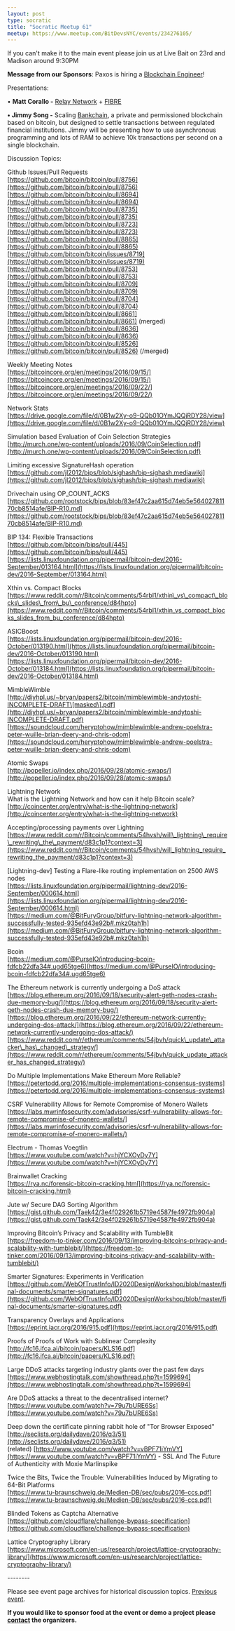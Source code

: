```yaml
---
layout: post
type: socratic
title: "Socratic Meetup 61"
meetup: https://www.meetup.com/BitDevsNYC/events/234276105/
---
```


If you can't make it to the main event please join us at Live Bait on 23rd and Madison around 9:30PM

**Message from our Sponsors**: Paxos is hiring a [Blockchain Engineer](https://www.paxos.com/careers-list/blockchain-engineer)!

Presentations:

• **Matt Corallo -** [Relay Network](http://bitcoinrelaynetwork.org/) + [FIBRE](http://bitcoinfibre.org/)

**• Jimmy Song -** Scaling [Bankchain](https://www.paxos.com/bankchain), a private and permissioned blockchain based on bitcoin, but designed to settle transactions between regulated financial institutions. Jimmy will be presenting how to use asynchronous programming and lots of RAM to achieve 10k transactions per second on a single blockchain.

Discussion Topics:

Github Issues/Pull Requests  
[](https://github.com/bitcoin/bitcoin/pull/8756)[https://github.com/bitcoin/bitcoin/pull/8756](https://github.com/bitcoin/bitcoin/pull/8756)  
[](https://github.com/bitcoin/bitcoin/pull/8694)[https://github.com/bitcoin/bitcoin/pull/8694](https://github.com/bitcoin/bitcoin/pull/8694)  
[](https://github.com/bitcoin/bitcoin/pull/8735)[https://github.com/bitcoin/bitcoin/pull/8735](https://github.com/bitcoin/bitcoin/pull/8735)  
[](https://github.com/bitcoin/bitcoin/pull/8723)[https://github.com/bitcoin/bitcoin/pull/8723](https://github.com/bitcoin/bitcoin/pull/8723)  
[](https://github.com/bitcoin/bitcoin/pull/8865)[https://github.com/bitcoin/bitcoin/pull/8865](https://github.com/bitcoin/bitcoin/pull/8865)  
[](https://github.com/bitcoin/bitcoin/issues/8719)[https://github.com/bitcoin/bitcoin/issues/8719](https://github.com/bitcoin/bitcoin/issues/8719)  
[](https://github.com/bitcoin/bitcoin/pull/8753)[https://github.com/bitcoin/bitcoin/pull/8753](https://github.com/bitcoin/bitcoin/pull/8753)  
[](https://github.com/bitcoin/bitcoin/pull/8709)[https://github.com/bitcoin/bitcoin/pull/8709](https://github.com/bitcoin/bitcoin/pull/8709)  
[](https://github.com/bitcoin/bitcoin/pull/8704)[https://github.com/bitcoin/bitcoin/pull/8704](https://github.com/bitcoin/bitcoin/pull/8704)  
[](https://github.com/bitcoin/bitcoin/pull/8661)[https://github.com/bitcoin/bitcoin/pull/8661](https://github.com/bitcoin/bitcoin/pull/8661) (merged)  
[](https://github.com/bitcoin/bitcoin/pull/8636)[https://github.com/bitcoin/bitcoin/pull/8636](https://github.com/bitcoin/bitcoin/pull/8636)  
[](https://github.com/bitcoin/bitcoin/pull/8526)[https://github.com/bitcoin/bitcoin/pull/8526](https://github.com/bitcoin/bitcoin/pull/8526) (/merged)

Weekly Meeting Notes  
[](https://bitcoincore.org/en/meetings/2016/09/15/)[https://bitcoincore.org/en/meetings/2016/09/15/](https://bitcoincore.org/en/meetings/2016/09/15/)  
[](https://bitcoincore.org/en/meetings/2016/09/22/)[https://bitcoincore.org/en/meetings/2016/09/22/](https://bitcoincore.org/en/meetings/2016/09/22/)

Network Stats  
[](https://drive.google.com/file/d/0B1w2Xy-o9-QQb01OYmJQQjRDY28/view)[https://drive.google.com/file/d/0B1w2Xy-o9-QQb01OYmJQQjRDY28/view](https://drive.google.com/file/d/0B1w2Xy-o9-QQb01OYmJQQjRDY28/view)

Simulation based Evaluation of Coin Selection Strategies  
[](http://murch.one/wp-content/uploads/2016/09/CoinSelection.pdf)[http://murch.one/wp-content/uploads/2016/09/CoinSelection.pdf](http://murch.one/wp-content/uploads/2016/09/CoinSelection.pdf)

Limiting excessive SignatureHash operation  
[](https://github.com/jl2012/bips/blob/sighash/bip-sighash.mediawiki)[https://github.com/jl2012/bips/blob/sighash/bip-sighash.mediawiki](https://github.com/jl2012/bips/blob/sighash/bip-sighash.mediawiki)

Drivechain using OP\_COUNT\_ACKS  
[](https://github.com/rootstock/bips/blob/83ef47c2aa615d74eb5e56402781170cb8514afe/BIP-R10.md)[https://github.com/rootstock/bips/blob/83ef47c2aa615d74eb5e56402781170cb8514afe/BIP-R10.md](https://github.com/rootstock/bips/blob/83ef47c2aa615d74eb5e56402781170cb8514afe/BIP-R10.md)

BIP 134: Flexible Transactions  
[](https://github.com/bitcoin/bips/pull/445)[https://github.com/bitcoin/bips/pull/445](https://github.com/bitcoin/bips/pull/445)  
[](https://lists.linuxfoundation.org/pipermail/bitcoin-dev/2016-September/013164.html)[https://lists.linuxfoundation.org/pipermail/bitcoin-dev/2016-September/013164.html](https://lists.linuxfoundation.org/pipermail/bitcoin-dev/2016-September/013164.html)

Xthin vs. Compact Blocks  
[](https://www.reddit.com/r/Bitcoin/comments/54rbl1/xthin_vs_compact_blocks_slides_from_bu_conference/d84hpto)[https://www.reddit.com/r/Bitcoin/comments/54rbl1/xthin\_vs\_compact\_blocks\_slides\_from\_bu\_conference/d84hpto](https://www.reddit.com/r/Bitcoin/comments/54rbl1/xthin_vs_compact_blocks_slides_from_bu_conference/d84hpto)

ASICBoost  
[](https://lists.linuxfoundation.org/pipermail/bitcoin-dev/2016-October/013190.html)[https://lists.linuxfoundation.org/pipermail/bitcoin-dev/2016-October/013190.html](https://lists.linuxfoundation.org/pipermail/bitcoin-dev/2016-October/013190.html)  
[](https://lists.linuxfoundation.org/pipermail/bitcoin-dev/2016-October/013184.html)[https://lists.linuxfoundation.org/pipermail/bitcoin-dev/2016-October/013184.html](https://lists.linuxfoundation.org/pipermail/bitcoin-dev/2016-October/013184.html)

MimbleWimble  
[](http://diyhpl.us/~bryan/papers2/bitcoin/mimblewimble-andytoshi-INCOMPLETE-DRAFT.pdf)[http://diyhpl.us/~bryan/papers2/bitcoin/mimblewimble-andytoshi-INCOMPLETE-DRAFT\[masked\].pdf](http://diyhpl.us/~bryan/papers2/bitcoin/mimblewimble-andytoshi-INCOMPLETE-DRAFT.pdf)  
[](https://soundcloud.com/heryptohow/mimblewimble-andrew-poelstra-peter-wuille-brian-deery-and-chris-odom)[https://soundcloud.com/heryptohow/mimblewimble-andrew-poelstra-peter-wuille-brian-deery-and-chris-odom](https://soundcloud.com/heryptohow/mimblewimble-andrew-poelstra-peter-wuille-brian-deery-and-chris-odom)

Atomic Swaps  
[](http://popeller.io/index.php/2016/09/28/atomic-swaps/)[http://popeller.io/index.php/2016/09/28/atomic-swaps/](http://popeller.io/index.php/2016/09/28/atomic-swaps/)

Lightning Network  
What is the Lightning Network and how can it help Bitcoin scale?  
[](http://coincenter.org/entry/what-is-the-lightning-network)[http://coincenter.org/entry/what-is-the-lightning-network](http://coincenter.org/entry/what-is-the-lightning-network)

Accepting/processing payments over Lightning  
[](https://www.reddit.com/r/Bitcoin/comments/54hvsh/will_lightning_require_rewriting_the_payment/d83c1p1?context=3)[https://www.reddit.com/r/Bitcoin/comments/54hvsh/will\_lightning\_require\_rewriting\_the\_payment/d83c1p1?context=3](https://www.reddit.com/r/Bitcoin/comments/54hvsh/will_lightning_require_rewriting_the_payment/d83c1p1?context=3)

\[Lightning-dev\] Testing a Flare-like routing implementation on 2500 AWS nodes  
[](https://lists.linuxfoundation.org/pipermail/lightning-dev/2016-September/000614.html)[https://lists.linuxfoundation.org/pipermail/lightning-dev/2016-September/000614.html](https://lists.linuxfoundation.org/pipermail/lightning-dev/2016-September/000614.html)  
[](https://medium.com/@BitFuryGroup/bitfury-lightning-network-algorithm-successfully-tested-935efd43e92b#.mkz0tah1h)[https://medium.com/@BitFuryGroup/bitfury-lightning-network-algorithm-successfully-tested-935efd43e92b#.mkz0tah1h](https://medium.com/@BitFuryGroup/bitfury-lightning-network-algorithm-successfully-tested-935efd43e92b#.mkz0tah1h)

Bcoin  
[](https://medium.com/@PurseIO/introducing-bcoin-fdfcb22dfa34#.ugd65tge6)[https://medium.com/@PurseIO/introducing-bcoin-fdfcb22dfa34#.ugd65tge6](https://medium.com/@PurseIO/introducing-bcoin-fdfcb22dfa34#.ugd65tge6)

The Ethereum network is currently undergoing a DoS attack  
[](https://blog.ethereum.org/2016/09/18/security-alert-geth-nodes-crash-due-memory-bug/)[https://blog.ethereum.org/2016/09/18/security-alert-geth-nodes-crash-due-memory-bug/](https://blog.ethereum.org/2016/09/18/security-alert-geth-nodes-crash-due-memory-bug/)  
[](https://blog.ethereum.org/2016/09/22/ethereum-network-currently-undergoing-dos-attack/)[https://blog.ethereum.org/2016/09/22/ethereum-network-currently-undergoing-dos-attack/](https://blog.ethereum.org/2016/09/22/ethereum-network-currently-undergoing-dos-attack/)  
[](https://www.reddit.com/r/ethereum/comments/54jbvh/quick_update_attacker_has_changed_strategy/)[https://www.reddit.com/r/ethereum/comments/54jbvh/quick\_update\_attacker\_has\_changed\_strategy/](https://www.reddit.com/r/ethereum/comments/54jbvh/quick_update_attacker_has_changed_strategy/)

Do Multiple Implementations Make Ethereum More Reliable?  
[](https://petertodd.org/2016/multiple-implementations-consensus-systems)[https://petertodd.org/2016/multiple-implementations-consensus-systems](https://petertodd.org/2016/multiple-implementations-consensus-systems)

CSRF Vulnerability Allows for Remote Compromise of Monero Wallets  
[](https://labs.mwrinfosecurity.com/advisories/csrf-vulnerability-allows-for-remote-compromise-of-monero-wallets/)[https://labs.mwrinfosecurity.com/advisories/csrf-vulnerability-allows-for-remote-compromise-of-monero-wallets/](https://labs.mwrinfosecurity.com/advisories/csrf-vulnerability-allows-for-remote-compromise-of-monero-wallets/)

Electrum - Thomas Voegtlin  
[](https://www.youtube.com/watch?v=hjYCXOyDy7Y)[https://www.youtube.com/watch?v=hjYCXOyDy7Y](https://www.youtube.com/watch?v=hjYCXOyDy7Y)

Brainwallet Cracking  
[](https://rya.nc/forensic-bitcoin-cracking.html)[https://rya.nc/forensic-bitcoin-cracking.html](https://rya.nc/forensic-bitcoin-cracking.html)

Jute w/ Secure DAG Sorting Algorithm  
[](https://gist.github.com/Taek42/3e4f029261b5719e4587fe4972fb904a)[https://gist.github.com/Taek42/3e4f029261b5719e4587fe4972fb904a](https://gist.github.com/Taek42/3e4f029261b5719e4587fe4972fb904a)

Improving Bitcoin’s Privacy and Scalability with TumbleBit  
[](https://freedom-to-tinker.com/2016/09/13/improving-bitcoins-privacy-and-scalability-with-tumblebit/)[https://freedom-to-tinker.com/2016/09/13/improving-bitcoins-privacy-and-scalability-with-tumblebit/](https://freedom-to-tinker.com/2016/09/13/improving-bitcoins-privacy-and-scalability-with-tumblebit/)

Smarter Signatures: Experiments in Verification  
[](https://github.com/WebOfTrustInfo/ID2020DesignWorkshop/blob/master/final-documents/smarter-signatures.pdf)[https://github.com/WebOfTrustInfo/ID2020DesignWorkshop/blob/master/final-documents/smarter-signatures.pdf](https://github.com/WebOfTrustInfo/ID2020DesignWorkshop/blob/master/final-documents/smarter-signatures.pdf)

Transparency Overlays and Applications  
[](https://eprint.iacr.org/2016/915.pdf)[https://eprint.iacr.org/2016/915.pdf](https://eprint.iacr.org/2016/915.pdf)

Proofs of Proofs of Work with Sublinear Complexity  
[](http://fc16.ifca.ai/bitcoin/papers/KLS16.pdf)[http://fc16.ifca.ai/bitcoin/papers/KLS16.pdf](http://fc16.ifca.ai/bitcoin/papers/KLS16.pdf)

Large DDoS attacks targeting industry giants over the past few days  
[](https://www.webhostingtalk.com/showthread.php?t=1599694)[https://www.webhostingtalk.com/showthread.php?t=1599694](https://www.webhostingtalk.com/showthread.php?t=1599694)

Are DDoS attacks a threat to the decentralised internet?  
[](https://www.youtube.com/watch?v=79u7bURE6Ss)[https://www.youtube.com/watch?v=79u7bURE6Ss](https://www.youtube.com/watch?v=79u7bURE6Ss)

Deep down the certificate pinning rabbit hole of "Tor Browser Exposed"  
[](http://seclists.org/dailydave/2016/q3/51)[http://seclists.org/dailydave/2016/q3/51](http://seclists.org/dailydave/2016/q3/51)  
(related) [](https://www.youtube.com/watch?v=vBPF71iYmVY)[https://www.youtube.com/watch?v=vBPF71iYmVY](https://www.youtube.com/watch?v=vBPF71iYmVY) - SSL And The Future of Authenticity with Moxie Marlinspike

Twice the Bits, Twice the Trouble: Vulnerabilities Induced by Migrating to 64-Bit Platforms  
[](https://www.tu-braunschweig.de/Medien-DB/sec/pubs/2016-ccs.pdf)[https://www.tu-braunschweig.de/Medien-DB/sec/pubs/2016-ccs.pdf](https://www.tu-braunschweig.de/Medien-DB/sec/pubs/2016-ccs.pdf)

Blinded Tokens as Captcha Alternative  
[](https://github.com/cloudflare/challenge-bypass-specification)[https://github.com/cloudflare/challenge-bypass-specification](https://github.com/cloudflare/challenge-bypass-specification)

Lattice Cryptography Library  
[](https://www.microsoft.com/en-us/research/project/lattice-cryptography-library/)[https://www.microsoft.com/en-us/research/project/lattice-cryptography-library/](https://www.microsoft.com/en-us/research/project/lattice-cryptography-library/)

\--------

Please see event page archives for historical discussion topics. [Previous event](https://www.meetup.com/BitDevsNYC/events/233599964/).

**If you would like to sponsor food at the event or demo a project please [contact](mailto:) the organizers.**

